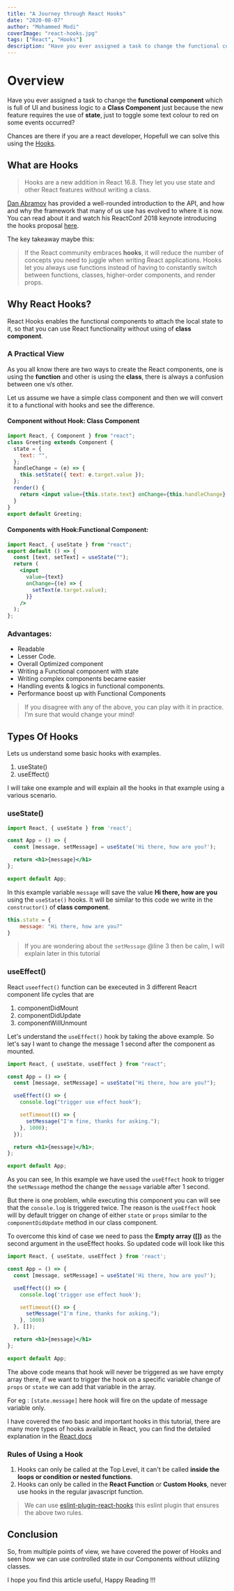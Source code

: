 ```yaml
---
title: "A Journey through React Hooks"
date: "2020-08-07"
author: "Mohammed Modi"
coverImage: "react-hooks.jpg"
tags: ["React", "Hooks"]
description: "Have you ever assigned a task to change the functional component which is full of UI and business logic to a Class Component just because the new feature requires the use of state, just to toggle some text colour to red on some events occurred? Then this article is for you."
---
```


# Overview

Have you ever assigned a task to change the **functional component** which is full of UI and business logic to a **Class Component** just because the new feature requires the use of **state**, just to toggle some text colour to red on some events occurred?

Chances are there if you are a react developer, Hopefull we can solve this using the [Hooks](https://reactjs.org/docs/hooks-intro.html). 

## What are Hooks

> Hooks are a new addition in React 16.8. They let you use state and other React features without writing a class.

[Dan Abramov](https://twitter.com/dan_abramov) has provided a well-rounded introduction to the API, and how and why the framework that many of us use has evolved to where it is now. You can read about it and watch his ReactConf 2018 keynote introducing the hooks proposal [here](https://medium.com/@dan_abramov/making-sense-of-react-hooks-fdbde8803889).

The key takeaway maybe this:

>If the React community embraces **hooks**, it will reduce the number of concepts you need to juggle when writing React applications. Hooks let you always use functions instead of having to constantly switch between functions, classes, higher-order components, and render props.

## Why React Hooks?

React Hooks enables the functional components to attach the local state to it, so that you can use React functionality without using of **class component**.

### A Practical View

As you all know there are two ways to create the React components, one is using the **function** and other is using the **class**, there is always a confusion between one v/s other.

Let us assume we have a simple class component and then we will convert it to a functional with hooks and see the difference. 

#### Component without Hook: Class Component

```jsx
import React, { Component } from "react";
class Greeting extends Component {
  state = {
    text: "",
  };
  handleChange = (e) => {
    this.setState({ text: e.target.value });
  };
  render() {
    return <input value={this.state.text} onChange={this.handleChange} />;
  }
}
export default Greeting; 
```

#### Components with Hook:Functional Component: 

```jsx
import React, { useState } from "react";
export default () => {
  const [text, setText] = useState("");
  return (
    <input
      value={text}
      onChange={(e) => {
        setText(e.target.value);
      }}
    />
  );
};
```

### Advantages: 

- Readable 
- Lesser Code. 
- Overall Optimized component 
- Writing a Functional component with state 
- Writing complex components became easier 
- Handling events & logics in functional components. 
- Performance boost up with Functional Components  

> If you disagree with any of the above, you can play with it in practice. I’m sure that would change your mind! 

## Types Of Hooks

Lets us understand some basic hooks with examples.

1. useState()
2. useEffect()

I will take one example and will explain all the hooks in that example using a various scenario.

### useState()

```jsx
import React, { useState } from 'react';

const App = () => {
  const [message, setMessage] = useState('Hi there, how are you?');

  return <h1>{message}</h1>
};

export default App;
```

In this example variable `message` will save the value **Hi there, how are you** using the `useState()` hooks. It will be similar to this code we write in the `constructor()` of **class component**. 

```js
this.state = {
    message: "Hi there, how are you?"
}
```

> If you are wondering about the `setMessage` @line 3 then be calm, I will explain later in this tutorial

### useEffect()

React `useeffect()` function can be execeuted in 3 different Reacrt component life cycles that are
 1. componentDidMount
 2. componentDidUpdate
 3. componentWillUnmount

Let's understand the `useEffect()` hook by taking the above example. So let's say I want to change the message 1 second after the component as mounted.

```jsx
import React, { useState, useEffect } from "react";

const App = () => {
  const [message, setMessage] = useState("Hi there, how are you?");

  useEffect(() => {
    console.log("trigger use effect hook");

    setTimeout(() => {
      setMessage("I'm fine, thanks for asking.");
    }, 1000);
  });

  return <h1>{message}</h1>;
};

export default App;
```

As you can see, In this example we have used the `useEffect` hook to trigger the `setMessage` method the change the `message` variable after 1 second.

But there is one problem, while executing this component you can will see that the `console.log` is triggered twice. The reason is the `useEffect` hook will by default trigger on change of either `state` or `props` similar to the `componentDidUpdate` method in our class component.

To overcome this kind of case we need to pass the **Empty array ([])** as the second argument in the useEffect hooks. So updated code will look like this

```jsx
import React, { useState, useEffect } from 'react';

const App = () => {
  const [message, setMessage] = useState('Hi there, how are you?');

  useEffect(() => {
    console.log('trigger use effect hook');

    setTimeout(() => {
      setMessage("I'm fine, thanks for asking.");
    }, 1000)
  }, []);

  return <h1>{message}</h1>
};

export default App;
```

The above code means that hook will never be triggered as we have empty array there, if we want to trigger the hook on a specific variable change of `props` or `state` we can add that variable in the array.

For eg : `[state.message]` here hook will fire on the update of message variable only.

I have covered the two basic and important hooks in this tutorial, there are many more types of hooks available in React, you can find the detailed explanation in the [React docs](https://reactjs.org/docs/hooks-reference.html#usecontext)

### Rules of Using a Hook

1. Hooks can only be called at the Top Level, it can't be called **inside the loops or condition or nested functions**.
2. Hooks can only be called in the **React Function** or **Custom Hooks**, never use hooks in the regular javascript function.

> We can use [eslint-plugin-react-hooks](https://www.npmjs.com/package/eslint-plugin-react-hooks) this eslint plugin that ensures the above two rules.

## Conclusion

So, from multiple points of view, we have covered the power of Hooks and seen how we can use controlled state in our Components without utilizing classes. 

I hope you find this article useful, Happy Reading !!!





 


